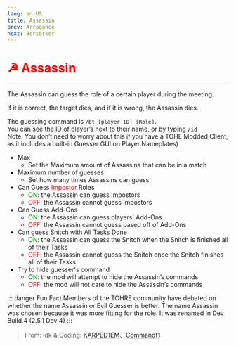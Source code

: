 ```yaml
---
lang: en-US
title: Assassin
prev: Arrogance
next: Berserker
---
```


# <font color="red">☭ Assassin</font> <Badge text="Killing" type="tip" vertical="middle"/>
---

The Assassin can guess the role of a certain player during the meeting. 

If it is correct, the target dies, and if it is wrong, the Assassin dies. 

The guessing command is `/bt [player ID] [Role]`.<br>
You can see the ID of player’s next to their name, or by typing `/id`<br>
Note: You don’t need to worry about this if you have a TOHE Modded Client, as it includes a built-in Guesser GUI on Player Nameplates)
* Max
  * Set the Maximum amount of Assassins that can be in a match
* Maximum number of guesses
  * Set how many times Assassins can guess
* Can Guess <font color=red>Impostor</font> Roles
  * <font color=green>ON</font>: the Assassin can guess Impostors
  * <font color=red>OFF</font>: the Assassin cannot guess Impostors
* Can Guess Add-Ons
  * <font color=green>ON</font>: the Assassin can guess players' Add-Ons
  * <font color=red>OFF</font>: the Assassin cannot guess based off of Add-Ons
* Can guess Snitch with All Tasks Done
  * <font color=green>ON</font>: the Assassin can guess the Snitch when the Snitch is finished all of their Tasks
  * <font color=red>OFF</font>: the Assassin cannot guess the Snitch once the Snitch finishes all of their Tasks
* Try to hide guesser's command
  * <font color=green>ON</font>: the mod will attempt to hide the Assassin’s commands
  * <font color=red>OFF</font>: the mod will not care to hide the Assassin’s commands

::: danger Fun Fact
Members of the TOHRE community have debated on whether the name Assassin or Evil Guesser is better. The name Assassin was chosen because it was more fitting for the role. It was renamed in Dev Build 4 (2.5.1 Dev 4)
:::

> From: idk & Coding: [KARPED1EM](https://github.com/KARPED1EM)、[Commandf1](https://github.com/commandf1)